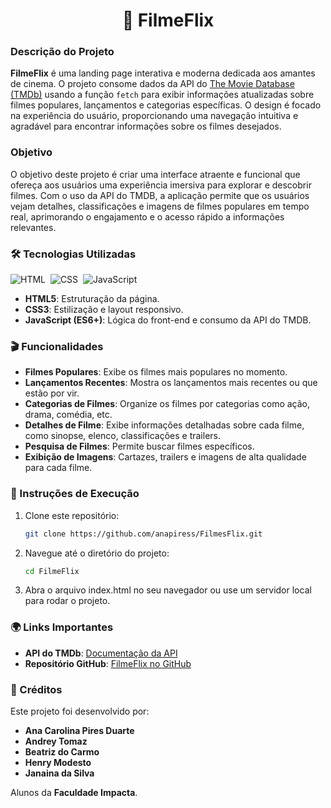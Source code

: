 <h1 align="center">🎥 FilmeFlix</h1>

### Descrição do Projeto

**FilmeFlix** é uma landing page interativa e moderna dedicada aos amantes de cinema. O projeto consome dados da API do [The Movie Database (TMDb)](https://www.themoviedb.org/) usando a função `fetch` para exibir informações atualizadas sobre filmes populares, lançamentos e categorias específicas. O design é focado na experiência do usuário, proporcionando uma navegação intuitiva e agradável para encontrar informações sobre os filmes desejados.

### Objetivo

O objetivo deste projeto é criar uma interface atraente e funcional que ofereça aos usuários uma experiência imersiva para explorar e descobrir filmes. Com o uso da API do TMDB, a aplicação permite que os usuários vejam detalhes, classificações e imagens de filmes populares em tempo real, aprimorando o engajamento e o acesso rápido a informações relevantes.

### 🛠️ Tecnologias Utilizadas

![HTML](https://img.shields.io/badge/HTML-0D1117?style=for-the-badge&logo=html5&labelColor=0D1117)&nbsp;
![CSS](https://img.shields.io/badge/CSS-0D1117?style=for-the-badge&logo=CSS3&logoColor=1572B6&labelColor=0D1117)&nbsp;
![JavaScript](https://img.shields.io/badge/JavaScript-0D1117?style=for-the-badge&logo=javascript&logoColor=F7DF1E&labelColor=0D1117)&nbsp;

- **HTML5**: Estruturação da página.
- **CSS3**: Estilização e layout responsivo.
- **JavaScript (ES6+)**: Lógica do front-end e consumo da API do TMDB.

### 🎬 Funcionalidades

- **Filmes Populares**: Exibe os filmes mais populares no momento.
- **Lançamentos Recentes**: Mostra os lançamentos mais recentes ou que estão por vir.
- **Categorias de Filmes**: Organize os filmes por categorias como ação, drama, comédia, etc.
- **Detalhes de Filme**: Exibe informações detalhadas sobre cada filme, como sinopse, elenco, classificações e trailers.
- **Pesquisa de Filmes**: Permite buscar filmes específicos.
- **Exibição de Imagens**: Cartazes, trailers e imagens de alta qualidade para cada filme.

### 🔧 Instruções de Execução

1. Clone este repositório:

   ```bash
   git clone https://github.com/anapiress/FilmesFlix.git

2. Navegue até o diretório do projeto:
   ```bash
   cd FilmeFlix

3. Abra o arquivo index.html no seu navegador ou use um servidor local para rodar o projeto.

### 🌍 Links Importantes

- **API do TMDb**: [Documentação da API](https://www.themoviedb.org/documentation/api)
- **Repositório GitHub**: [FilmeFlix no GitHub](https://github.com/anapiress/FilmesFlix)


### 👥 Créditos

Este projeto foi desenvolvido por:

- **Ana Carolina Pires Duarte**
- **Andrey Tomaz**
- **Beatriz do Carmo**
- **Henry Modesto**
- **Janaina da Silva**

Alunos da **Faculdade Impacta**.

 



